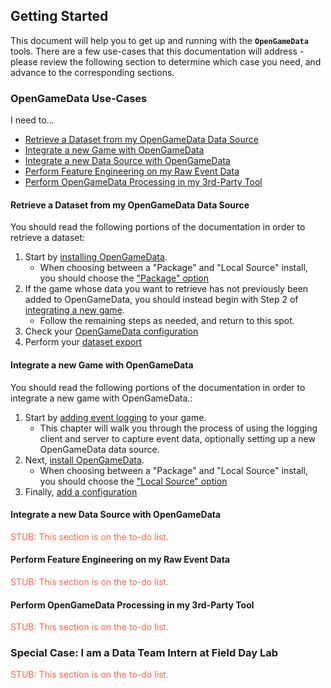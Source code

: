## Getting Started

This document will help you to get up and running with the **`OpenGameData`**  tools.
There are a few use-cases that this documentation will address - please review the following section to determine which case you need, and advance to the corresponding sections.

### OpenGameData Use-Cases

I need to...

* [Retrieve a Dataset from my OpenGameData Data Source](#retrieve-a-dataset-from-my-opengamedata-data-source)
* [Integrate a new Game with OpenGameData](#integrate-a-new-game-with-opengamedata)
* [Integrate a new Data Source with OpenGameData](#integrate-a-new-data-source-with-opengamedata)
* [Perform Feature Engineering on my Raw Event Data](#perform-feature-engineering-on-my-raw-event-data)
* [Perform OpenGameData Processing in my 3rd-Party Tool](#perform-opengamedata-processing-in-my-3rd-party-tool)

#### Retrieve a Dataset from my OpenGameData Data Source

You should read the following portions of the documentation in order to retrieve a dataset:

1. Start by [installing OpenGameData](../01_core_basics/installation/installation.rst).  
    * When choosing between a "Package" and "Local Source" install, you should choose the ["Package" option](../01_core_basics/installation/installation.rst#installation-as-package)
2. If the game whose data you want to retrieve has not previously been added to OpenGameData, you should instead begin with Step 2 of [integrating a new game](#integrate-a-new-game-with-opengamedata).
    * Follow the remaining steps as needed, and return to this spot.
3. Check your [OpenGameData configuration](../01_core_basics/configurations.md)
4. Perform your [dataset export](../01_core_basics/exports.md)

#### Integrate a new Game with OpenGameData

You should read the following portions of the documentation in order to integrate a new game with OpenGameData.:

1. Start by [adding event logging](../02_events/index.rst) to your game.  
    * This chapter will walk you through the process of using the logging client and server to capture event data, optionally setting up a new OpenGameData data source.
2. Next, [install OpenGameData](../01_core_basics/installation/installation.rst).  
    * When choosing between a "Package" and "Local Source" install, you should choose the ["Local Source" option](../01_core_basics/installation/installation.rst#installation-as-local-source-copy)
3. Finally, [add a configuration](../01_core_basics/configurations.md)

#### Integrate a new Data Source with OpenGameData

<font style="color:tomato">STUB: This section is on the to-do list.</font>

#### Perform Feature Engineering on my Raw Event Data

<font style="color:tomato">STUB: This section is on the to-do list.</font>

#### Perform OpenGameData Processing in my 3rd-Party Tool

<font style="color:tomato">STUB: This section is on the to-do list.</font>

### Special Case: I am a Data Team Intern at Field Day Lab

<font style="color:tomato">STUB: This section is on the to-do list.</font>
